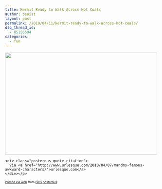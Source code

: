 ```yaml
---
title: Kermit Ready to Walk Across Hot Coals
author: bsoist
layout: post
permalink: /2010/04/11/kermit-ready-to-walk-across-hot-coals/
dsq_thread_id:
  - 85156594
categories:
  - fun
---
```

<div class='posterous_autopost'>
  <div class="posterous_bookmarklet_entry">
    <a href='http://posterous.com/getfile/files.posterous.com/bsoist/haAeImblEGsgdejrGstxcBlxBbbrJfqBedFlcxBGqegtbAtzDJoaohDwexBj/media_httpwwwblogcdnc_pvzEq.jpg.scaled1000.jpg'><img src="http://posterous.com/getfile/files.posterous.com/bsoist/haAeImblEGsgdejrGstxcBlxBbbrJfqBedFlcxBGqegtbAtzDJoaohDwexBj/media_httpwwwblogcdnc_pvzEq.jpg.scaled500.jpg" width="500" height="335" /></a> 
    
    <div class="posterous_quote_citation">
      via <a href="http://www.urlesque.com/2010/04/07/mandms-famous-awkward-characters/">urlesque.com</a>
    </div></p>
  </div>
  
  <p style="font-size: 10px;">
    <a href="http://posterous.com">Posted via web</a> from <a href="http://bsoist.posterous.com/kermit-ready-to-walk-across-hot-coals">Bill&#8217;s posterous</a>
  </p></p>
</div>
